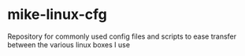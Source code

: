 # mike-linux-cfg
Repository for commonly used config files and scripts to ease transfer between the various linux boxes I use
